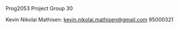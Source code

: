 Prog2053 Project Group 30

Kevin Nikolai Mathisen:
    kevin.nikolai.mathisen@gmail.com
    95000321

